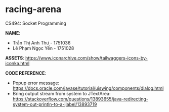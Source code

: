 # racing-arena
CS494: Socket Programming

**NAME**:
* Trần Thị Anh Thư - 1751036
* Lê Phạm Ngọc Yến - 1751028

**ASSETS**: https://www.iconarchive.com/show/tailwaggers-icons-by-iconka.html

**CODE REFERENCE**: 
* Popup error message: 
https://docs.oracle.com/javase/tutorial/uiswing/components/dialog.html
* Bring output stream from system to JTextArea: 
https://stackoverflow.com/questions/13893655/java-redirecting-system-out-println-to-a-jlabel/13893719
